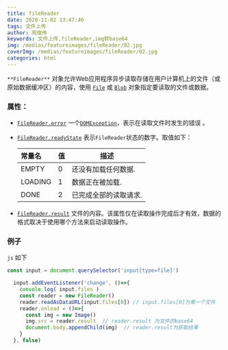 ```yaml
---
title: fileReader
date: 2020-11-02 13:47:40
tags: 文件上传
author: 周俊伟
keywords: 文件上传,fileReader,img转base64
img: /medias/featureimages/fileReader/02.jpg
coverImg: /medias/featureimages/fileReader/02.jpg
categories: html 
---
```


`**FileReader**` 对象允许Web应用程序异步读取存储在用户计算机上的文件（或原始数据缓冲区）的内容，使用 [`File`](https://developer.mozilla.org/zh-CN/docs/Web/API/File) 或 [`Blob`](https://developer.mozilla.org/zh-CN/docs/Web/API/Blob) 对象指定要读取的文件或数据。

### 属性：

- [`FileReader.error`](https://developer.mozilla.org/zh-CN/docs/Web/API/FileReader/error) 一个[`DOMException`](https://developer.mozilla.org/zh-CN/docs/Web/API/DOMException)，表示在读取文件时发生的错误 。

- [`FileReader.readyState`](https://developer.mozilla.org/zh-CN/docs/Web/API/FileReader/readyState) 表示`FileReader`状态的数字。取值如下：

  | 常量名  | 值   | 描述                  |
  | :------ | ---- | --------------------- |
  | EMPTY   | 0    | 还没有加载任何数据.   |
  | LOADING | 1    | 数据正在被加载.       |
  | DONE    | 2    | 已完成全部的读取请求. |

- [`FileReader.result`](https://developer.mozilla.org/zh-CN/docs/Web/API/FileReader/result) 文件的内容。该属性仅在读取操作完成后才有效，数据的格式取决于使用哪个方法来启动读取操作。

### 例子

`js` 如下

```javascript
const input = document.querySelector('input[type=file]')

  input.addEventListener('change', ()=>{
    console.log( input.files )
    const reader = new FileReader()
    reader.readAsDataURL(input.files[0]) // input.files[0]为第一个文件
    reader.onload = ()=>{
      const img = new Image()
      img.src = reader.result  // reader.result 为文件的base64
      document.body.appendChild(img)  // reader.result为获取结果
    }
  }, false)
```

